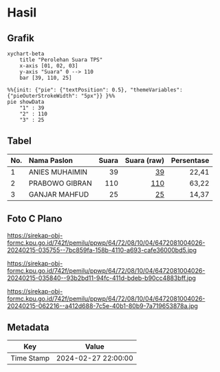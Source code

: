 # Hasil

## Grafik

```mermaid
xychart-beta
    title "Perolehan Suara TPS"
    x-axis [01, 02, 03]
    y-axis "Suara" 0 --> 110
    bar [39, 110, 25]
```

```mermaid
%%{init: {"pie": {"textPosition": 0.5}, "themeVariables": {"pieOuterStrokeWidth": "5px"}} }%%
pie showData
    "1" : 39
    "2" : 110
    "3" : 25
```

## Tabel

| No. | Nama Paslon    | Suara | Suara (raw) | Persentase |
|:--- |:-------------- | -----:| -----------:| ----------:|
| 1   | ANIES MUHAIMIN | 39    | [39][p-1]   | 22,41      |
| 2   | PRABOWO GIBRAN | 110   | [110][p-2]  | 63,22      |
| 3   | GANJAR MAHFUD  | 25    | [25][p-3]   | 14,37      |


[p-1]: https://github.com/gigit-pemilu/pemilu-2024-64-kalimantan-timur/blob/main/pilpres/hitung-suara/sub/64-kalimantan-timur/sub/72-kota-samarinda/sub/08-sungai-pinang/sub/1004-mugirejo/sub/026-tps/sub/paslon-1.txt
[p-2]: https://github.com/gigit-pemilu/pemilu-2024-64-kalimantan-timur/blob/main/pilpres/hitung-suara/sub/64-kalimantan-timur/sub/72-kota-samarinda/sub/08-sungai-pinang/sub/1004-mugirejo/sub/026-tps/sub/paslon-2.txt
[p-3]: https://github.com/gigit-pemilu/pemilu-2024-64-kalimantan-timur/blob/main/pilpres/hitung-suara/sub/64-kalimantan-timur/sub/72-kota-samarinda/sub/08-sungai-pinang/sub/1004-mugirejo/sub/026-tps/sub/paslon-3.txt

## Foto C Plano

https://sirekap-obj-formc.kpu.go.id/742f/pemilu/ppwp/64/72/08/10/04/6472081004026-20240215-035755--7bc859fa-158b-4110-a693-cafe36000bd5.jpg

https://sirekap-obj-formc.kpu.go.id/742f/pemilu/ppwp/64/72/08/10/04/6472081004026-20240215-035840--93b2bd11-94fc-411d-bdeb-b90cc4883bff.jpg

https://sirekap-obj-formc.kpu.go.id/742f/pemilu/ppwp/64/72/08/10/04/6472081004026-20240215-062216--a412d688-7c5e-40b1-80b9-7a719653878a.jpg


## Metadata

| Key        | Value               |
| ---------- | ------------------- |
| Time Stamp | 2024-02-27 22:00:00 |



